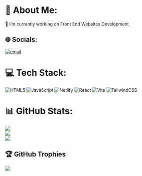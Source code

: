 # 💫 About Me:
🔭 I’m currently working on Front End Websites Development


## 🌐 Socials:
[![email](https://img.shields.io/badge/Email-D14836?logo=gmail&logoColor=white)](mailto:kamalkhatib1234@gmail.com) 

# 💻 Tech Stack:
![HTML5](https://img.shields.io/badge/html5-%23E34F26.svg?style=for-the-badge&logo=html5&logoColor=white) ![JavaScript](https://img.shields.io/badge/javascript-%23323330.svg?style=for-the-badge&logo=javascript&logoColor=%23F7DF1E) ![Netlify](https://img.shields.io/badge/netlify-%23000000.svg?style=for-the-badge&logo=netlify&logoColor=#00C7B7) ![React](https://img.shields.io/badge/react-%2320232a.svg?style=for-the-badge&logo=react&logoColor=%2361DAFB) ![Vite](https://img.shields.io/badge/vite-%23646CFF.svg?style=for-the-badge&logo=vite&logoColor=white) ![TailwindCSS](https://img.shields.io/badge/tailwindcss-%2338B2AC.svg?style=for-the-badge&logo=tailwind-css&logoColor=white)
# 📊 GitHub Stats:
![](https://github-readme-stats.vercel.app/api?username=Kamaloo006&theme=dark&hide_border=false&include_all_commits=false&count_private=false)<br/>
![](https://nirzak-streak-stats.vercel.app/?user=Kamaloo006&theme=dark&hide_border=false)<br/>
![](https://github-readme-stats.vercel.app/api/top-langs/?username=Kamaloo006&theme=dark&hide_border=false&include_all_commits=false&count_private=false&layout=compact)

## 🏆 GitHub Trophies
![](https://github-profile-trophy.vercel.app/?username=Kamaloo006&theme=radical&no-frame=false&no-bg=true&margin-w=4)

<!-- Proudly created with GPRM ( https://gprm.itsvg.in ) -->
